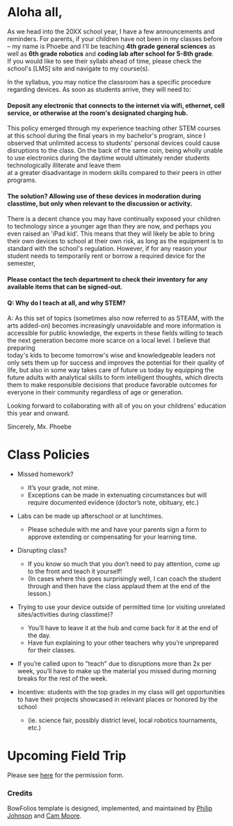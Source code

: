 # Aloha all,

As we head into the 20XX school year, I have a few announcements and reminders. For parents, if your children have not been in my classes before –  my name is Phoebe and I'll be teaching **4th grade general sciences** as well as **6th grade robotics** and **coding lab after school for 5-8th grade**.  
If you would like to see their syllabi ahead of time, please check the school's [LMS] site and navigate to my course(s).  

In the syllabus, you may notice the classroom has a specific procedure regarding devices. As soon as students arrive, they will need to:  
#### Deposit any electronic that connects to the internet via wifi, ethernet, cell service, or otherwise at the room's designated charging hub.  
This policy emerged through my experience teaching other STEM courses at this school during the final years in my bachelor's program, since I observed that unlimited access to students' personal devices could cause disruptions to the class. On the back of the same coin, being wholly unable to use electronics during the daytime would ultimately render students technologically illiterate and leave them  
at a greater disadvantage in modern skills compared to their peers in other programs.  
#### The solution? Allowing use of these devices in moderation during classtime, but only when relevant to the discussion or activity.

There is a decent chance you may have continually exposed your children to technology since a younger age than they are now, and perhaps you even raised an 'iPad kid'. This means that they will likely be able to bring their own devices to school at their own risk, as long as the equipment is to standard with the   school's regulation. However, if for any reason your student needs to temporarily rent or borrow a required device for the semester,  
#### Please contact the tech department to check their inventory for any available items that can be signed-out. 

#### Q: Why do I teach at all, and why STEM?  
A: As this set of topics (sometimes also now referred to as STEAM, with the arts added-on) becomes increasingly unavoidable and more information is accessible for public knowledge, the experts in these fields willing to teach the next generation become more scarce on a local level. I believe that preparing  
today's kids to become tomorrow's wise and knowledgeable leaders not only sets them up for success and improves the potential for their quality of life, but also in some way takes care of future us today by equipping the future adults with analytical skills to form intelligent thoughts, which directs them to make responsible decisions that produce favorable outcomes for everyone in their community regardless of age or generation.  

Looking forward to collaborating with all of you on your childrens' education this year and onward.

Sincerely,
Mx. Phoebe

<!-- ## Walkthrough videos

BowFolios is intended as a model of how an ICS 314 project could be organized and executed. Here are videos that walk you through various aspects of the system:

* [BowFolios Part 1: Application Overview (5 min)](https://www.youtube.com/watch?v=gr55MMWD8ok)
* [BowFolios Part 2: Application Structure and Control Flow (14 min)](https://www.youtube.com/watch?v=LYh06HSYv54)
* [BowFolios Part 3: Data Model, Data Initialization, Publications and Subscriptions (22 min)](https://www.youtube.com/watch?v=2F2Cw5Ipubc)
* [BowFolios Part 4: Forms and Next.js Methods (20 min)](https://www.youtube.com/watch?v=5qim9mXpbTM)
* [BowFolios Part 5: Loading data using Assets (8 min)](https://www.youtube.com/watch?v=NzrTzBPCJPo)
* [BowFolios Part 6: Design Patterns in BowFolios (22 min)](https://www.youtube.com/watch?v=yP-t44HBCPQ)
* [BowFolios Part 7: End-to-End testing in BowFolios (24 min)](https://www.youtube.com/watch?v=B8TSiCLBeaA)
-->

# Class Policies

* Missed homework? 
    * It’s your grade, not mine. 
    * Exceptions can be made in extenuating circumstances but will require documented evidence (doctor’s note, obituary, etc.)

* Labs can be made up afterschool or at lunchtimes.
    * Please schedule with me and have your parents sign a form to approve extending or compensating for your learning time.

* Disrupting class? 
    * If you know so much that you don’t need to pay attention, come up to the front and teach it yourself!
    * (In cases where this goes surprisingly well, I can coach the student through and then have the class applaud them at the end of the lesson.)

* Trying to use your device outside of permitted time (or visiting unrelated sites/activities during classtime)? 
    * You’ll have to leave it at the hub and come back for it at the end of the day. 
    * Have fun explaining to your other teachers why you’re unprepared for their classes.

* If you’re called upon to "teach" due to disruptions more than 2x per week, you’ll have to make up the material you missed during morning breaks for the rest of the week.

* Incentive: students with the top grades in my class will get opportunities to have their projects showcased in relevant places or honored by the school
    * (ie. science fair, possibly district level, local robotics tournaments, etc.)

# Upcoming Field Trip
Please see [here](/extras/mock-trip.pdf) for the permission form.

### Credits

BowFolios template is designed, implemented, and maintained by [Philip Johnson](https://philipmjohnson.org) and [Cam Moore](https://cammoore.github.io/).
